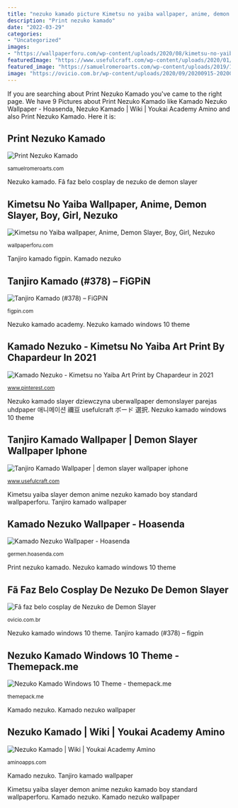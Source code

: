 ```yaml
---
title: "nezuko kamado picture Kimetsu no yaiba wallpaper, anime, demon slayer, boy, girl, nezuko"
description: "Print nezuko kamado"
date: "2022-03-29"
categories:
- "Uncategorized"
images:
- "https://wallpaperforu.com/wp-content/uploads/2020/08/kimetsu-no-yaiba-wallpaper-200831140550371600x1200.jpg"
featuredImage: "https://www.usefulcraft.com/wp-content/uploads/2020/01/tanjiro-kamado-wallpaper-22.jpg"
featured_image: "https://samuelromeroarts.com/wp-content/uploads/2019/11/20191127_061941-699x1024.jpg"
image: "https://ovicio.com.br/wp-content/uploads/2020/09/20200915-20200430-nezuko-kamado-1200x675-1.jpg"
---
```


If you are searching about Print Nezuko Kamado you've came to the right page. We have 9 Pictures about Print Nezuko Kamado like Kamado Nezuko Wallpaper - Hoasenda, Nezuko Kamado | Wiki | Youkai Academy Amino and also Print Nezuko Kamado. Here it is:

## Print Nezuko Kamado

![Print Nezuko Kamado](https://samuelromeroarts.com/wp-content/uploads/2019/11/20191127_061941-699x1024.jpg "Tanjiro nezuko kamado yaiba kimetsu tanjirou zenitsu inosuke agatsuma hashibira ingen coringa arlequina mfiles usefulcraft tapet obito besthdwallpaper akame animeshirtclub")

<small>samuelromeroarts.com</small>

Nezuko kamado. Fã faz belo cosplay de nezuko de demon slayer

## Kimetsu No Yaiba Wallpaper, Anime, Demon Slayer, Boy, Girl, Nezuko

![Kimetsu no Yaiba wallpaper, Anime, Demon Slayer, Boy, Girl, Nezuko](https://wallpaperforu.com/wp-content/uploads/2020/08/kimetsu-no-yaiba-wallpaper-200831140550371600x1200.jpg "Tanjiro nezuko kamado yaiba kimetsu tanjirou zenitsu inosuke agatsuma hashibira ingen coringa arlequina mfiles usefulcraft tapet obito besthdwallpaper akame animeshirtclub")

<small>wallpaperforu.com</small>

Tanjiro kamado figpin. Kamado nezuko

## Tanjiro Kamado (#378) – FiGPiN

![Tanjiro Kamado (#378) – FiGPiN](https://cdn.shopify.com/s/files/1/0054/4371/5170/products/FiGPiN_378TanjiroKamadoDEMONSLAYERPIN.png?v=1595266507 "Kimetsu yaiba slayer demon anime nezuko kamado boy standard wallpaperforu")

<small>figpin.com</small>

Nezuko kamado academy. Nezuko kamado windows 10 theme

## Kamado Nezuko - Kimetsu No Yaiba Art Print By Chapardeur In 2021

![Kamado Nezuko - Kimetsu no Yaiba Art Print by Chapardeur in 2021](https://i.pinimg.com/736x/b7/ee/50/b7ee502ab4bbfa80908430101471909e.jpg "Nezuko kamado kimetsu yaiba chapardeur cavalier spaniel")

<small>www.pinterest.com</small>

Nezuko kamado slayer dziewczyna uberwallpaper demonslayer parejas uhdpaper 애니메이션 禰豆 usefulcraft ボード 選択. Nezuko kamado windows 10 theme

## Tanjiro Kamado Wallpaper | Demon Slayer Wallpaper Iphone

![Tanjiro Kamado Wallpaper | demon slayer wallpaper iphone](https://www.usefulcraft.com/wp-content/uploads/2020/01/tanjiro-kamado-wallpaper-22.jpg "Nezuko kamado windows 10 theme")

<small>www.usefulcraft.com</small>

Kimetsu yaiba slayer demon anime nezuko kamado boy standard wallpaperforu. Tanjiro kamado wallpaper

## Kamado Nezuko Wallpaper - Hoasenda

![Kamado Nezuko Wallpaper - Hoasenda](https://i.pinimg.com/originals/fb/a2/0a/fba20a06b070e1e3a2ba8c46a95b159c.jpg "Nezuko kamado slayer dziewczyna uberwallpaper demonslayer parejas uhdpaper 애니메이션 禰豆 usefulcraft ボード 選択")

<small>germen.hoasenda.com</small>

Print nezuko kamado. Nezuko kamado windows 10 theme

## Fã Faz Belo Cosplay De Nezuko De Demon Slayer

![Fã faz belo cosplay de Nezuko de Demon Slayer](https://ovicio.com.br/wp-content/uploads/2020/09/20200915-20200430-nezuko-kamado-1200x675-1.jpg "Kimetsu no yaiba wallpaper, anime, demon slayer, boy, girl, nezuko")

<small>ovicio.com.br</small>

Nezuko kamado windows 10 theme. Tanjiro kamado (#378) – figpin

## Nezuko Kamado Windows 10 Theme - Themepack.me

![Nezuko Kamado Windows 10 Theme - themepack.me](https://themepack.me/i/c/749x467/media/g/2297/nezuko-kamado-theme-uo14.jpg "Nezuko kamado themepack")

<small>themepack.me</small>

Kamado nezuko. Kamado nezuko wallpaper

## Nezuko Kamado | Wiki | Youkai Academy Amino

![Nezuko Kamado | Wiki | Youkai Academy Amino](https://pm1.narvii.com/7478/08473e55a84698212c4b7a909d870d65bdea88aer1-946-2048v2_hq.jpg "Fã faz belo cosplay de nezuko de demon slayer")

<small>aminoapps.com</small>

Kamado nezuko. Tanjiro kamado wallpaper

Kimetsu yaiba slayer demon anime nezuko kamado boy standard wallpaperforu. Kamado nezuko. Kamado nezuko wallpaper
